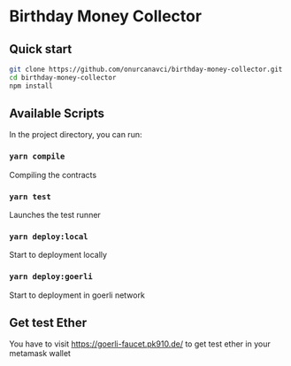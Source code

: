 # Birthday Money Collector

## Quick start

```sh
git clone https://github.com/onurcanavci/birthday-money-collector.git
cd birthday-money-collector
npm install
```

## Available Scripts

In the project directory, you can run:

### `yarn compile`

Compiling the contracts

### `yarn test`

Launches the test runner

### `yarn deploy:local`

Start to deployment locally

### `yarn deploy:goerli`

Start to deployment in goerli network

## Get test Ether

You have to visit https://goerli-faucet.pk910.de/ to get test ether in your metamask wallet

